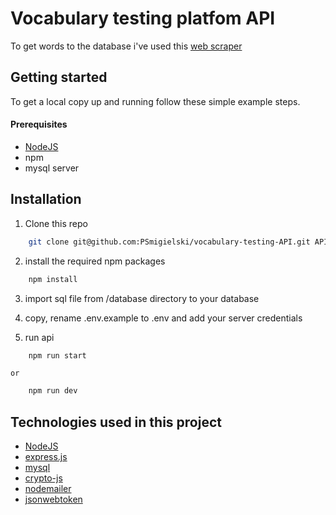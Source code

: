 # Vocabulary testing platfom API

To get words to the database i've used this [web scraper](https://github.com/PSmigielski/english-words-webscraper)


## Getting started

To get a local copy up and running follow these simple example steps.


#### Prerequisites

  - [NodeJS](https://nodejs.org/en/)
  - npm
  - mysql server 

## Installation
1. Clone this repo
``` bash 
    git clone git@github.com:PSmigielski/vocabulary-testing-API.git API && cd APi
```
2. install the required npm packages

```bash
    npm install
```
3. import sql file from /database directory to your database

4. copy, rename .env.example to .env and add your server credentials 
5. run api
```bash
    npm run start
```
    or
```bash
    npm run dev
```

## Technologies used in this project
 - [NodeJS](https://nodejs.org/en/docs/)
 - [express.js](https://expressjs.com/en/api.html)
 - [mysql](https://dev.mysql.com/doc/)
 - [crypto-js](https://cryptojs.gitbook.io/docs/)
 - [nodemailer](https://nodemailer.com/about/)
 - [jsonwebtoken](https://jwt.io/)